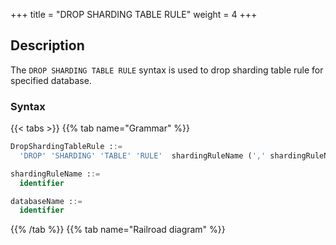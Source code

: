 +++
title = "DROP SHARDING TABLE RULE"
weight = 4
+++

## Description

The `DROP SHARDING TABLE RULE` syntax is used to drop sharding table rule for specified database.

### Syntax

{{< tabs >}}
{{% tab name="Grammar" %}}
```sql
DropShardingTableRule ::=
  'DROP' 'SHARDING' 'TABLE' 'RULE'  shardingRuleName (',' shardingRuleName)*  ('FROM' databaseName)?

shardingRuleName ::=
  identifier

databaseName ::=
  identifier
```
{{% /tab %}}
{{% tab name="Railroad diagram" %}}
<iframe frameborder="0" name="diagram" id="diagram" width="100%" height="100%"></iframe>
{{% /tab %}}
{{< /tabs >}}

### Supplement

- When `databaseName` is not specified, the default is the currently used `DATABASE`. If `DATABASE` is not used, `No database selected` will be prompted.

### Example

- Drop mutiple sharding table rules for specified database.

```sql
DROP SHARDING TABLE RULE t_order, t_order_item FROM test1;
```

- Drop a sharding table rule for current database.

```sql
DROP SHARDING TABLE RULE t_order;
```

### Reserved word

`DROP`, `SHARDING`, `TABLE`, `RULE`, `FROM`

### Related links

- [Reserved word](/en/reference/distsql/syntax/reserved-word/)

